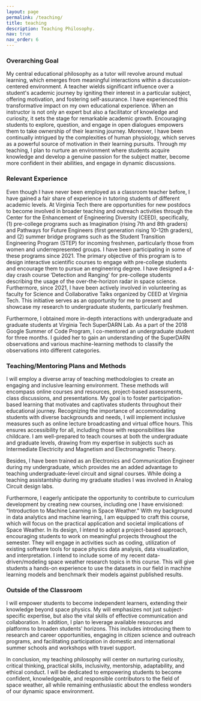 ```yaml
---
layout: page
permalink: /teaching/
title: teaching
description: Teaching Philosophy.
nav: true
nav_order: 6
---
```


### Overarching Goal
My central educational philosophy as a tutor will revolve around mutual learning, which emerges from meaningful interactions within a discussion-centered environment. A teacher wields significant influence over a student's academic journey by igniting their interest in a particular subject, offering motivation, and fostering self-assurance. I have experienced this transformative impact on my own educational experience. When an instructor is not only an expert but also a facilitator of knowledge and curiosity, it sets the stage for remarkable academic growth. Encouraging students to explore, question, and engage in open dialogues empowers them to take ownership of their learning journey. Moreover, I have been continually intrigued by the complexities of human physiology, which serves as a powerful source of motivation in their learning pursuits. Through my teaching, I plan to nurture an environment where students acquire knowledge and develop a genuine passion for the subject matter, become more confident in their abilities, and engage in dynamic discussions. 

### Relevant Experience 
Even though I have never been employed as a classroom teacher before, I have gained a fair share of experience in tutoring students of different academic levels. At Virginia Tech there are opportunities for new postdocs to become involved in broader teaching and outreach activities through the Center for the Enhancement of Engineering Diversity (CEED), specifically, (1) pre-college programs such as Imagination (rising 7th and 8th graders) and Pathways for Future Engineers (first generation rising 10-12th graders), and (2) summer bridge programs such as the Student Transition Engineering Program (STEP) for incoming freshmen, particularly those from women and underrepresented groups. I have been participating in some of these programs since 2021. The primary objective of this program is to design interactive scientific courses to engage with pre-college students and encourage them to pursue an engineering degree. I have designed a 4-day crash course ‘Detection and Ranging’ for pre-college students describing the usage of the over-the-horizon radar in space science. Furthermore, since 2021, I have been actively involved in volunteering as faculty for Science and Collaborative Talks organized by CEED at Virginia Tech. This initiative serves as an opportunity for me to present and showcase my research to undergraduate students, particularly freshmen. 

Furthermore, I obtained more in-depth interactions with undergraduate and graduate students at Virginia Tech SuperDARN Lab. As a part of the 2018 Google Summer of Code Program, I co-mentored an undergraduate student for three months. I guided her to gain an understanding of the SuperDARN observations and various machine-learning methods to classify the observations into different categories.

### Teaching/Mentoring Plans and Methods 
I will employ a diverse array of teaching methodologies to create an engaging and inclusive learning environment. These methods will encompass online courses and resources, project-based assessments, class discussions, and presentations. My goal is to foster participation-based learning that motivates and captivates students throughout their educational journey. Recognizing the importance of accommodating students with diverse backgrounds and needs, I will implement inclusive measures such as online lecture broadcasting and virtual office hours. This ensures accessibility for all, including those with responsibilities like childcare. I am well-prepared to teach courses at both the undergraduate and graduate levels, drawing from my expertise in subjects such as Intermediate Electricity and Magnetism and Electromagnetic Theory.

Besides, I have been trained as an Electronics and Communication Engineer during my undergraduate, which provides me an added advantage to teaching undergraduate-level circuit and signal courses. While doing a teaching assistantship during my graduate studies I was involved in Analog Circuit design labs. 

Furthermore, I eagerly anticipate the opportunity to contribute to curriculum development by creating new courses, including one I have envisioned: "Introduction to Machine Learning in Space Weather." With my background in data analytics and machine learning, I am equipped to craft this course, which will focus on the practical application and societal implications of Space Weather. In its design, I intend to adopt a project-based approach, encouraging students to work on meaningful projects throughout the semester. They will engage in activities such as coding, utilization of existing software tools for space physics data analysis, data visualization, and interpretation. I intend to include some of my recent data-driven/modeling space weather research topics in this course. This will give students a hands-on experience to use the datasets in our field in machine learning models and benchmark their models against published results. 

### Outside of the Classroom 
I will empower students to become independent learners, extending their knowledge beyond space physics. My will emphasizes not just subject-specific expertise, but also the vital skills of effective communication and collaboration. In addition, I plan to leverage available resources and platforms to broaden students' horizons. This includes introducing them to research and career opportunities, engaging in citizen science and outreach programs, and facilitating participation in domestic and international summer schools and workshops with travel support. 

In conclusion, my teaching philosophy will center on nurturing curiosity, critical thinking, practical skills, inclusivity, mentorship, adaptability, and ethical conduct. I will be dedicated to empowering students to become confident, knowledgeable, and responsible contributors to the field of space weather, all while remaining enthusiastic about the endless wonders of our dynamic space environment.
